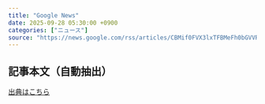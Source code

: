 ```yaml
---
title: "Google News"
date: 2025-09-28 05:30:00 +0900
categories: ["ニュース"]
source: "https://news.google.com/rss/articles/CBMif0FVX3lxTFBMeFh0bGVVRW5nc0pvNlJ5WTc5Qk9XM0phTnp4VGRIQ2hvUkYxNlc2MXV0TXFkS0wwa3dkUWRGOTBMS3FxOWc1ZFhwaDZKdUtaTUdSeXJKYnBkY3hQaVNTZUFaMXhucU5SRi1URGp2RnE5UFYyN01kREZsaDVsUUE?oc=5"
---
```


## 記事本文（自動抽出）
<body class="y0K44d EA71Tc" id="readabilityBody"></body>

[出典はこちら](https://news.google.com/rss/articles/CBMif0FVX3lxTFBMeFh0bGVVRW5nc0pvNlJ5WTc5Qk9XM0phTnp4VGRIQ2hvUkYxNlc2MXV0TXFkS0wwa3dkUWRGOTBMS3FxOWc1ZFhwaDZKdUtaTUdSeXJKYnBkY3hQaVNTZUFaMXhucU5SRi1URGp2RnE5UFYyN01kREZsaDVsUUE?oc=5)
